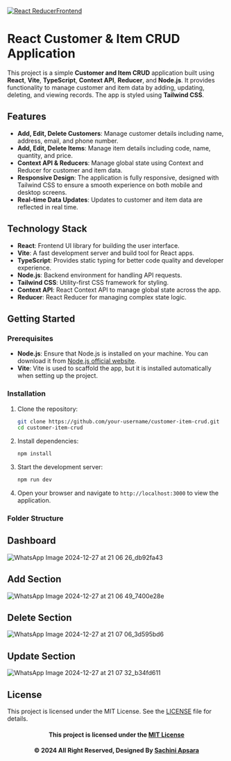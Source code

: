 
<a href="https://git.io/typing-svg">
    <img src="https://readme-typing-svg.herokuapp.com?font=Fira+Code&weight=600&size=50&pause=1000&center=true&vCenter=true&color=00FF00&width=835&height=70&lines=REACT+REDUCER+vs+CONTEXT" alt="React ReducerFrontend" />
</a>

# React Customer & Item CRUD Application

This project is a simple **Customer and Item CRUD** application built using **React**, **Vite**, **TypeScript**, **Context API**, **Reducer**, and **Node.js**. It provides functionality to manage customer and item data by adding, updating, deleting, and viewing records. The app is styled using **Tailwind CSS**.

## Features

- **Add, Edit, Delete Customers**: Manage customer details including name, address, email, and phone number.
- **Add, Edit, Delete Items**: Manage item details including code, name, quantity, and price.
- **Context API & Reducers**: Manage global state using Context and Reducer for customer and item data.
- **Responsive Design**: The application is fully responsive, designed with Tailwind CSS to ensure a smooth experience on both mobile and desktop screens.
- **Real-time Data Updates**: Updates to customer and item data are reflected in real time.

## Technology Stack

- **React**: Frontend UI library for building the user interface.
- **Vite**: A fast development server and build tool for React apps.
- **TypeScript**: Provides static typing for better code quality and developer experience.
- **Node.js**: Backend environment for handling API requests.
- **Tailwind CSS**: Utility-first CSS framework for styling.
- **Context API**: React Context API to manage global state across the app.
- **Reducer**: React Reducer for managing complex state logic.

## Getting Started

### Prerequisites

- **Node.js**: Ensure that Node.js is installed on your machine. You can download it from [Node.js official website](https://nodejs.org/).
- **Vite**: Vite is used to scaffold the app, but it is installed automatically when setting up the project.

### Installation

1. Clone the repository:

    ```bash
    git clone https://github.com/your-username/customer-item-crud.git
    cd customer-item-crud
    ```

2. Install dependencies:

    ```bash
    npm install
    ```

3. Start the development server:

    ```bash
    npm run dev
    ```

4. Open your browser and navigate to `http://localhost:3000` to view the application.

### Folder Structure

## Dashboard
![WhatsApp Image 2024-12-27 at 21 06 26_db92fa43](https://github.com/user-attachments/assets/13759bab-11e5-404b-8ec6-bbd957f17431)

## Add Section
![WhatsApp Image 2024-12-27 at 21 06 49_7400e28e](https://github.com/user-attachments/assets/37f5549e-f314-4eb3-ae62-6d83f301bc96)

## Delete Section
![WhatsApp Image 2024-12-27 at 21 07 06_3d595bd6](https://github.com/user-attachments/assets/6c59f76d-11d9-4248-afd5-e7bbd80b0ee8)

## Update Section
![WhatsApp Image 2024-12-27 at 21 07 32_b34fd611](https://github.com/user-attachments/assets/d1a2bfa6-e63a-4e65-81e5-a6eebc68e844)

## License
This project is licensed under the MIT License. See the [LICENSE](LICENSE) file for details.
<div align="center">

#### This project is licensed under the [MIT License](LICENSE)

#### © 2024 All Right Reserved, Designed By [Sachini Apsara](https://github.com/ApsaraWitharana)

</div>
